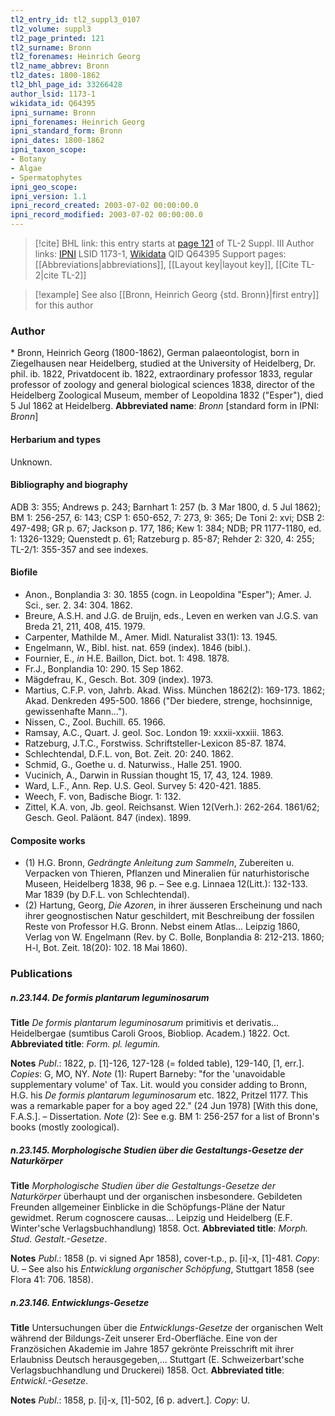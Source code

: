 ```yaml
---
tl2_entry_id: tl2_suppl3_0107
tl2_volume: suppl3
tl2_page_printed: 121
tl2_surname: Bronn
tl2_forenames: Heinrich Georg
tl2_name_abbrev: Bronn
tl2_dates: 1800-1862
tl2_bhl_page_id: 33266428
author_lsid: 1173-1
wikidata_id: Q64395
ipni_surname: Bronn
ipni_forenames: Heinrich Georg
ipni_standard_form: Bronn
ipni_dates: 1800-1862
ipni_taxon_scope: 
- Botany
- Algae
- Spermatophytes
ipni_geo_scope: 
ipni_version: 1.1
ipni_record_created: 2003-07-02 00:00:00.0
ipni_record_modified: 2003-07-02 00:00:00.0
---
```


> [!cite] BHL link: this entry starts at [page 121](https://www.biodiversitylibrary.org/page/33266428) of TL-2 Suppl. III
> Author links: [IPNI](https://www.ipni.org/a/1173-1) LSID 1173-1, [Wikidata](https://www.wikidata.org/wiki/Q64395) QID Q64395
> Support pages: [[Abbreviations|abbreviations]], [[Layout key|layout key]], [[Cite TL-2|cite TL-2]]

> [!example] See also [[Bronn, Heinrich Georg {std. Bronn}|first entry]] for this author

### Author

\* Bronn, Heinrich Georg (1800-1862), German palaeontologist, born in Ziegelhausen near Heidelberg, studied at the University of Heidelberg, Dr. phil. ib. 1822, Privatdocent ib. 1822, extraordinary professor 1833, regular professor of zoology and general biological sciences 1838, director of the Heidelberg Zoological Museum, member of Leopoldina 1832 ("Esper"), died 5 Jul 1862 at Heidelberg. 
**Abbreviated name**: *Bronn* \[standard form in IPNI: *Bronn*\]

#### Herbarium and types

Unknown.

#### Bibliography and biography

ADB 3: 355; Andrews p. 243; Barnhart 1: 257 (b. 3 Mar 1800, d. 5 Jul 1862); BM 1: 256-257, 6: 143; CSP 1: 650-652, 7: 273, 9: 365; De Toni 2: xvi; DSB 2: 497-498; GR p. 67; Jackson p. 177, 186; Kew 1: 384; NDB; PR 1177-1180, ed. 1: 1326-1329; Quenstedt p. 61; Ratzeburg p. 85-87; Rehder 2: 320, 4: 255; TL-2/1: 355-357 and see indexes.

#### Biofile

- Anon., Bonplandia 3: 30. 1855 (cogn. in Leopoldina "Esper"); Amer. J. Sci., ser. 2. 34: 304. 1862.
- Breure, A.S.H. and J.G. de Bruijn, eds., Leven en werken van J.G.S. van Breda 21, 211, 408, 415. 1979.
- Carpenter, Mathilde M., Amer. Midl. Naturalist 33(1): 13. 1945.
- Engelmann, W., Bibl. hist. nat. 659 (index). 1846 (bibl.).
- Fournier, E., *in* H.E. Baillon, Dict. bot. 1: 498. 1878.
- Fr.J., Bonplandia 10: 290. 15 Sep 1862.
- Mägdefrau, K., Gesch. Bot. 309 (index). 1973.
- Martius, C.F.P. von, Jahrb. Akad. Wiss. München 1862(2): 169-173. 1862; Akad. Denkreden 495-500. 1866 ("Der biedere, strenge, hochsinnige, gewissenhafte Mann...").
- Nissen, C., Zool. Buchill. 65. 1966.
- Ramsay, A.C., Quart. J. geol. Soc. London 19: xxxii-xxxiii. 1863.
- Ratzeburg, J.T.C., Forstwiss. Schriftsteller-Lexicon 85-87. 1874.
- Schlechtendal, D.F.L. von, Bot. Zeit. 20: 240. 1862.
- Schmid, G., Goethe u. d. Naturwiss., Halle 251. 1900.
- Vucinich, A., Darwin in Russian thought 15, 17, 43, 124. 1989.
- Ward, L.F., Ann. Rep. U.S. Geol. Survey 5: 420-421. 1885.
- Weech, F. von, Badische Biogr. 1: 132.
- Zittel, K.A. von, Jb. geol. Reichsanst. Wien 12(Verh.): 262-264. 1861/62; Gesch. Geol. Paläont. 847 (index). 1899.

#### Composite works

- (1) H.G. Bronn, *Gedrängte Anleitung zum Sammeln*, Zubereiten u. Verpacken von Thieren, Pflanzen und Mineralien für naturhistorische Museen, Heidelberg 1838, 96 p. – See e.g. Linnaea 12(Litt.): 132-133. Mar 1839 (by D.F.L. von Schlechtendal).
- (2) Hartung, Georg, *Die Azoren*, in ihrer äusseren Erscheinung und nach ihrer geognostischen Natur geschildert, mit Beschreibung der fossilen Reste von Professor H.G. Bronn. Nebst einem Atlas... Leipzig 1860, Verlag von W. Engelmann (Rev. by C. Bolle, Bonplandia 8: 212-213. 1860; H-l, Bot. Zeit. 18(20): 102. 18 Mai 1860).

### Publications

##### n.23.144. De formis plantarum leguminosarum

**Title**
*De formis plantarum leguminosarum* primitivis et derivatis... Heidelbergae (sumtibus Caroli Groos, Biobliop. Academ.) 1822. Oct.
**Abbreviated title**: *Form. pl. legumin.*

**Notes**
*Publ*.: 1822, p. \[1\]-126, 127-128 (= folded table), 129-140, \[1, err.\]. *Copies*: G, MO, NY.
*Note* (1): Rupert Barneby: "for the 'unavoidable supplementary volume' of Tax. Lit. would you consider adding to Bronn, H.G. his *De formis plantarum leguminosarum* etc. 1822, Pritzel 1177. This was a remarkable paper for a boy aged 22." (24 Jun 1978) \[With this done, F.A.S.\]. – Dissertation.
*Note* (2): See e.g. BM 1: 256-257 for a list of Bronn's books (mostly zoological).

##### n.23.145. Morphologische Studien über die Gestaltungs-Gesetze der Naturkörper

**Title**
*Morphologische Studien über die Gestaltungs-Gesetze der Naturkörper* überhaupt und der organischen insbesondere. Gebildeten Freunden allgemeiner Einblicke in die Schöpfungs-Pläne der Natur gewidmet. Rerum cognoscere causas... Leipzig und Heidelberg (E.F. Winter'sche Verlagsbuchhandlung) 1858. Oct.
**Abbreviated title**: *Morph. Stud. Gestalt.-Gesetze*.

**Notes**
*Publ*.: 1858 (p. vi signed Apr 1858), cover-t.p., p. \[i\]-x, \[1\]-481. *Copy*: U. – See also his *Entwicklung organischer Schöpfung*, Stuttgart 1858 (see Flora 41: 706. 1858).

##### n.23.146. Entwicklungs-Gesetze

**Title**
Untersuchungen über die *Entwicklungs-Gesetze* der organischen Welt während der Bildungs-Zeit unserer Erd-Oberfläche. Eine von der Französichen Akademie im Jahre 1857 gekrönte Preisschrift mit ihrer Erlaubniss Deutsch herausgegeben,... Stuttgart (E. Schweizerbart'sche Verlagsbuchhandlung und Druckerei) 1858. Oct.
**Abbreviated title**: *Entwickl.-Gesetze*.

**Notes**
*Publ*.: 1858, p. \[i\]-x, \[1\]-502, \[6 p. advert.\]. *Copy*: U.

